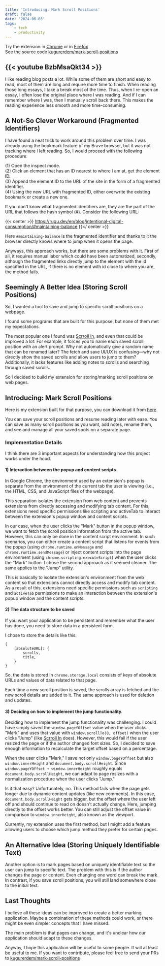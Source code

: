 ```yaml
---
title: 'Introducing: Mark Scroll Positions'
draft: false
date: '2024-06-03'
tags:
    - tech
    - productivity
---
```


Try the extension in
[Chrome](https://chromewebstore.google.com/detail/mark-scroll-positions/echejfhmdgnabmbihbmkdgeajmbojald)
or in
[Firefox](https://addons.mozilla.org/en-US/firefox/addon/mark-scroll-positions/)
\
See the source code
[kugurerdem/mark-scroll-positions](https://github.com/kugurerdem/mark-scroll-positions)

{{< youtube BzbMsaQkt34 >}}
---

I like reading blog posts a lot. While some of them are short and easy to read,
most of them are long and require more time to finish. When reading those long
essays, I take a break most of the time. Thus, when I re-open an essay, I
often  lose the original place where I was reading. And if I
can remember where I was, then I manually scroll back there. This makes the
reading experience less smooth and more time-consuming.

## A Not-So Clever Workaround (Fragmented Identifiers)

I have found a neat trick to work around this problem over time. I was already
using the bookmark feature of my Brave browser, but it was not tracking where I
left reading. So, I would proceed with the following procedure:

(1) Open the inspect mode. \
(2) Click an element that has an ID nearest to where I am at, get the element
ID. \
(3) Append the element ID to the URL of the site in the form of a fragmented
identifier. \
(4) Using the new URL with fragmented ID, either overwrite the existing
bookmark or create a new one.

If you don't know what fragmented identifiers are, they are the part of the URL
that follows the hash symbol (#). Consider the following URL:

{{< center >}}
https://rugu.dev/en/blog/intentional-digital-consumption/#maintaining-balance
{{</ center >}}

Here `#maintaining-balance` is the fragmented identifier and thanks to it the
browser directly knows where to jump when it opens the page.

Anyways, this approach works, but there are some problems with it. First of
all, it requires manual labor which could have been automatized, secondly,
although the fragmented links directly jump to the element with the id
specified in the URL, if there is no element with id close to where you are,
the method fails.

## Seemingly A Better Idea (Storing Scroll Positions)

So, I wanted a tool to save and jump to specific scroll positions on a webpage.

I found some programs that are built for this purpose, but none of them met my
expectations.

The most popular one I found was [Scrroll
In](https://chromewebstore.google.com/detail/scrroll-in/cjgjbjogfodppempgdlppgefojbcmjom),
and even that could be improved a lot: For example, it forces you to name each
saved scroll position with an alert prompt. Why not automatically give a random
name that can be renamed later? The fetch and save UI/UX is confusing—why not
directly show the saved scrolls and allow users to jump to them? Additionally,
it lacks features like adding notes to scrolls and searching through saved
scrolls.

So I decided to build my extension for storing/marking scroll positions on web
pages.

## Introducing: Mark Scroll Positions

Here is my extension built for that purpose, you can download it from
[here](https://chromewebstore.google.com/detail/mark-scroll-positions/echejfhmdgnabmbihbmkdgeajmbojald).

You can save your scroll positions and resume reading later with ease. You can
save as many scroll positions as you want, add notes, rename them, and see and
manage all your saved spots on a separate page.

### Implementation Details

I think there are 3 important aspects for understanding how this project works
under the hood.

#### 1) Interaction between the popup and content scripts

In Google Chrome, the environment used by an extension's popup is separate from
the environment of the current tab the user is viewing (i.e., the HTML, CSS,
and JavaScript files of the webpage).

This separation isolates the extension from web content and prevents extensions
from directly accessing and modifying tab content. For this, extensions need
specific permissions like scripting and activeTab to interact between the
extension's popup window and content scripts.

In our case, when the user clicks the "Mark" button in the popup window, we
want to fetch the scroll position information from the active tab. However,
this can only be done in the content script environment. In such scenarios, you
can either create a content script that listens for events from the popup
(using `chrome.runtime.onMessage` and `chrome.runtime.sendMessage`) or inject
content scripts into the page environment (using
`chrome.scripting.executeScript`) when the user clicks the "Mark" button. I
chose the second approach as it seemed cleaner. The same applies to the "Jump"
utility.

This is basically to isolate the extension's environment from the web content
so that extensions cannot directly access and modify tab content. As a
result of this, extensions need specific permissions such as `scripting` and
`activeTab` permissions to make an interaction between the extension's
popup window and the content scripts.

#### 2) The data structure to be saved

If you want your application to be persistent and remember what the user has
done, you need to store data in a persistent form.

I chose to store the details like this:

```
{
    [absoluteURL]: {
        scrolls,
        title,
    }
}
```

So, the data is stored in `chrome.storage.local` consists of keys of absolute
URLs and values of data related to that page.

Each time a new scroll position is saved, the scrolls array is fetched and the
new scroll details are added to it. The same approach is used for deletion and
updates.

#### 3) Deciding on how to implement the jump functionality.

Deciding how to implement the jump functionality was challenging. I could have
simply saved the `window.pageYOffset` value when the user clicks "Mark" and
uses that value with `window.scrollTo(0, offset)` when the user clicks "Jump"
(like [Scrroll
In](https://chromewebstore.google.com/detail/scrroll-in/cjgjbjogfodppempgdlppgefojbcmjom)
does). However, this would fail if the user resized the page or if the author
changed font sizes. So, I decided to save enough information to recalculate the
target offset based on a percentage.

When the user clicks "Mark," I save not only `window.pageYOffset` but also
`window.innerHeight` and `document.body.scrollHeight`. Since
`window.pageYOffset + window.innerHeight` roughly equals
`document.body.scrollHeight`, we can adapt to page resizes with a normalization
procedure when the user clicks "Jump."

Is it that easy? Unfortunately, no. This method fails when the page gets longer
due to dynamic content updates (like new comments). In this case,
`document.body.scrollHeight` gets bigger, but the offset where the user left
off and should continue to read on doesn't actually change. Here, jumping
directly to the offset works better. You can still adjust the offset value in
comparison to `window.innerHeight`, also known as the viewport.

Currently, my extension uses the first method, but I might add a feature
allowing users to choose which jump method they prefer for certain pages.

## An Alternative Idea (Storing Uniquely Identifiable Text)

Another option is to mark pages based on uniquely identifiable text so the user
can jump to specific text. The problem with this is if the author changes the
page or content. Even changing one word can break the mark. In contrast, if you
save scroll positions, you will still land somewhere close to the initial text.

## Last Thoughts

I believe all these ideas can be improved to create a better marking
application. Maybe a combination of these methods could work, or there might be
even simpler concepts that I have missed.

The main problem is that pages can change, and it's unclear how our application
should adapt to these changes.

Anyway, I hope this application will be useful to some people. It will at least
be useful to me. If you want to contribute, please feel free to send your PRs
to
[kugurerdem/mark-scroll-positions](https://github.com/kugurerdem/mark-scroll-positions)

